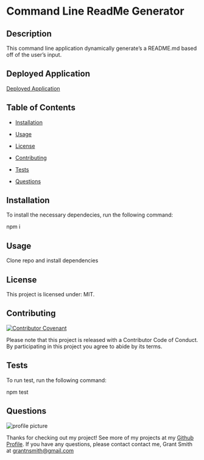 
# Command Line ReadMe Generator

## Description
This command line application dynamically generate’s a README.md based off of the user’s input. 

## Deployed Application

[Deployed Application](https://github.com/grantnsmith/readme-generator)

## Table of Contents

* [Installation](#installation)

* [Usage](#usage)

* [License](#license)

* [Contributing](#contributing)

* [Tests](#tests)

* [Questions](#questions)

## Installation

To install the necessary dependecies, run the following command:

npm i

## Usage

Clone repo and install dependencies

## License

This project is licensed under: MIT.

## Contributing

[![Contributor Covenant](https://img.shields.io/badge/Contributor%20Covenant-v2.0%20adopted-ff69b4.svg)](code_of_conduct.md)

Please note that this project is released with a Contributor Code of Conduct. By participating in this project you agree to abide by its terms.

## Tests

To run test, run the following command:

npm test

## Questions

![profile picture](https://avatars0.githubusercontent.com/u/59103427?v=4)

Thanks for checking out my project! See more of my projects at my [Github Profile](https://api.github.com/users/grantnsmith). If you have any questions, please contact contact me, Grant Smith at grantnsmith@gmail.com

